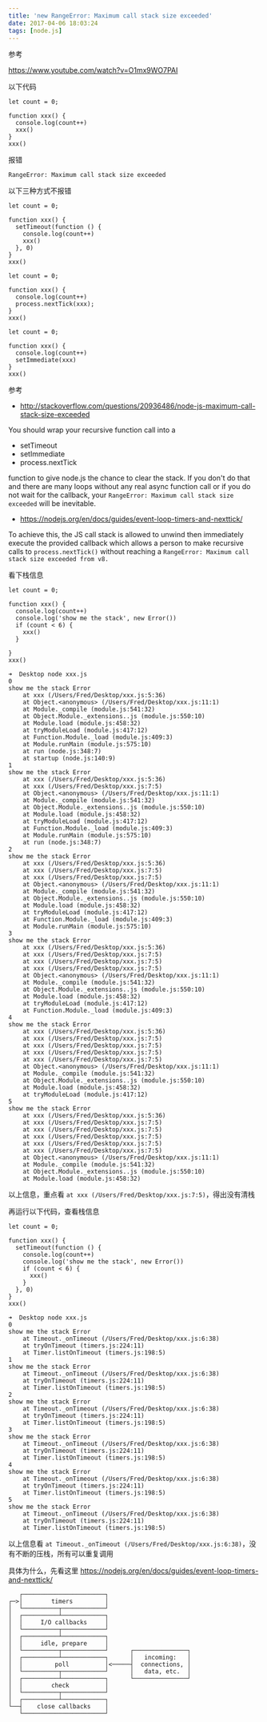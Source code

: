 ```yaml
---
title: 'new RangeError: Maximum call stack size exceeded'
date: 2017-04-06 18:03:24
tags: [node.js]
---
```


参考

<https://www.youtube.com/watch?v=O1mx9WO7PAI>


以下代码


```
let count = 0;

function xxx() {
  console.log(count++)
  xxx()
}
xxx()
```

报错

`RangeError: Maximum call stack size exceeded`

<!--more-->

以下三种方式不报错

```
let count = 0;

function xxx() {
  setTimeout(function () {
    console.log(count++)
    xxx()
  }, 0)
}
xxx()
```


```
let count = 0;

function xxx() {
  console.log(count++)
  process.nextTick(xxx);
}
xxx()
```


```
let count = 0;

function xxx() {
  console.log(count++)
  setImmediate(xxx)
}
xxx()
```

参考

* <http://stackoverflow.com/questions/20936486/node-js-maximum-call-stack-size-exceeded>

You should wrap your recursive function call into a

* setTimeout
* setImmediate
* process.nextTick

function to give node.js the chance to clear the stack. If you don't do that and there are many loops without any real async function call or if you do not wait for the callback, your `RangeError: Maximum call stack size exceeded` will be inevitable.

* <https://nodejs.org/en/docs/guides/event-loop-timers-and-nexttick/>


To achieve this, the JS call stack is allowed to unwind then immediately execute the provided callback which allows a person to make recursive calls to `process.nextTick()` without reaching a `RangeError: Maximum call stack size exceeded from v8.`


看下栈信息

```
let count = 0;

function xxx() {
  console.log(count++)
  console.log('show me the stack', new Error())
  if (count < 6) {
    xxx()
  }

}
xxx()
```


```
➜  Desktop node xxx.js
0
show me the stack Error
    at xxx (/Users/Fred/Desktop/xxx.js:5:36)
    at Object.<anonymous> (/Users/Fred/Desktop/xxx.js:11:1)
    at Module._compile (module.js:541:32)
    at Object.Module._extensions..js (module.js:550:10)
    at Module.load (module.js:458:32)
    at tryModuleLoad (module.js:417:12)
    at Function.Module._load (module.js:409:3)
    at Module.runMain (module.js:575:10)
    at run (node.js:348:7)
    at startup (node.js:140:9)
1
show me the stack Error
    at xxx (/Users/Fred/Desktop/xxx.js:5:36)
    at xxx (/Users/Fred/Desktop/xxx.js:7:5)
    at Object.<anonymous> (/Users/Fred/Desktop/xxx.js:11:1)
    at Module._compile (module.js:541:32)
    at Object.Module._extensions..js (module.js:550:10)
    at Module.load (module.js:458:32)
    at tryModuleLoad (module.js:417:12)
    at Function.Module._load (module.js:409:3)
    at Module.runMain (module.js:575:10)
    at run (node.js:348:7)
2
show me the stack Error
    at xxx (/Users/Fred/Desktop/xxx.js:5:36)
    at xxx (/Users/Fred/Desktop/xxx.js:7:5)
    at xxx (/Users/Fred/Desktop/xxx.js:7:5)
    at Object.<anonymous> (/Users/Fred/Desktop/xxx.js:11:1)
    at Module._compile (module.js:541:32)
    at Object.Module._extensions..js (module.js:550:10)
    at Module.load (module.js:458:32)
    at tryModuleLoad (module.js:417:12)
    at Function.Module._load (module.js:409:3)
    at Module.runMain (module.js:575:10)
3
show me the stack Error
    at xxx (/Users/Fred/Desktop/xxx.js:5:36)
    at xxx (/Users/Fred/Desktop/xxx.js:7:5)
    at xxx (/Users/Fred/Desktop/xxx.js:7:5)
    at xxx (/Users/Fred/Desktop/xxx.js:7:5)
    at Object.<anonymous> (/Users/Fred/Desktop/xxx.js:11:1)
    at Module._compile (module.js:541:32)
    at Object.Module._extensions..js (module.js:550:10)
    at Module.load (module.js:458:32)
    at tryModuleLoad (module.js:417:12)
    at Function.Module._load (module.js:409:3)
4
show me the stack Error
    at xxx (/Users/Fred/Desktop/xxx.js:5:36)
    at xxx (/Users/Fred/Desktop/xxx.js:7:5)
    at xxx (/Users/Fred/Desktop/xxx.js:7:5)
    at xxx (/Users/Fred/Desktop/xxx.js:7:5)
    at xxx (/Users/Fred/Desktop/xxx.js:7:5)
    at Object.<anonymous> (/Users/Fred/Desktop/xxx.js:11:1)
    at Module._compile (module.js:541:32)
    at Object.Module._extensions..js (module.js:550:10)
    at Module.load (module.js:458:32)
    at tryModuleLoad (module.js:417:12)
5
show me the stack Error
    at xxx (/Users/Fred/Desktop/xxx.js:5:36)
    at xxx (/Users/Fred/Desktop/xxx.js:7:5)
    at xxx (/Users/Fred/Desktop/xxx.js:7:5)
    at xxx (/Users/Fred/Desktop/xxx.js:7:5)
    at xxx (/Users/Fred/Desktop/xxx.js:7:5)
    at xxx (/Users/Fred/Desktop/xxx.js:7:5)
    at Object.<anonymous> (/Users/Fred/Desktop/xxx.js:11:1)
    at Module._compile (module.js:541:32)
    at Object.Module._extensions..js (module.js:550:10)
    at Module.load (module.js:458:32)
```


以上信息，重点看 `at xxx (/Users/Fred/Desktop/xxx.js:7:5)`，得出没有清栈


再运行以下代码，查看栈信息

```
let count = 0;

function xxx() {
  setTimeout(function () {
    console.log(count++)
    console.log('show me the stack', new Error())
    if (count < 6) {
      xxx()
    }
  }, 0)
}
xxx()
```

```
➜  Desktop node xxx.js
0
show me the stack Error
    at Timeout._onTimeout (/Users/Fred/Desktop/xxx.js:6:38)
    at tryOnTimeout (timers.js:224:11)
    at Timer.listOnTimeout (timers.js:198:5)
1
show me the stack Error
    at Timeout._onTimeout (/Users/Fred/Desktop/xxx.js:6:38)
    at tryOnTimeout (timers.js:224:11)
    at Timer.listOnTimeout (timers.js:198:5)
2
show me the stack Error
    at Timeout._onTimeout (/Users/Fred/Desktop/xxx.js:6:38)
    at tryOnTimeout (timers.js:224:11)
    at Timer.listOnTimeout (timers.js:198:5)
3
show me the stack Error
    at Timeout._onTimeout (/Users/Fred/Desktop/xxx.js:6:38)
    at tryOnTimeout (timers.js:224:11)
    at Timer.listOnTimeout (timers.js:198:5)
4
show me the stack Error
    at Timeout._onTimeout (/Users/Fred/Desktop/xxx.js:6:38)
    at tryOnTimeout (timers.js:224:11)
    at Timer.listOnTimeout (timers.js:198:5)
5
show me the stack Error
    at Timeout._onTimeout (/Users/Fred/Desktop/xxx.js:6:38)
    at tryOnTimeout (timers.js:224:11)
    at Timer.listOnTimeout (timers.js:198:5)
```

以上信息看 `at Timeout._onTimeout (/Users/Fred/Desktop/xxx.js:6:38)`，没有不断的压栈，所有可以重复调用


具体为什么，先看这里 <https://nodejs.org/en/docs/guides/event-loop-timers-and-nexttick/>

```
   ┌───────────────────────┐
┌─>│        timers         │
│  └──────────┬────────────┘
│  ┌──────────┴────────────┐
│  │     I/O callbacks     │
│  └──────────┬────────────┘
│  ┌──────────┴────────────┐
│  │     idle, prepare     │
│  └──────────┬────────────┘      ┌───────────────┐
│  ┌──────────┴────────────┐      │   incoming:   │
│  │         poll          │<─────┤  connections, │
│  └──────────┬────────────┘      │   data, etc.  │
│  ┌──────────┴────────────┐      └───────────────┘
│  │        check          │
│  └──────────┬────────────┘
│  ┌──────────┴────────────┐
└──┤    close callbacks    │
   └───────────────────────┘
```



